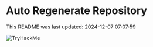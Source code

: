 # Auto Regenerate Repository

This README was last updated: 2024-12-07 07:07:59

 ![TryHackMe](https://tryhackme.com/badge/533634)